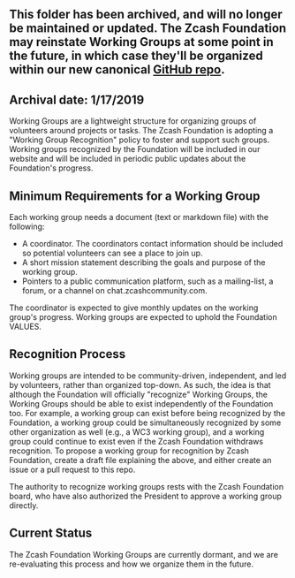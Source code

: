 ## This folder has been archived, and will no longer be maintained or updated. The Zcash Foundation may reinstate Working Groups at some point in the future, in which case they'll be organized within our new canonical [GitHub repo](https://github.com/ZcashFoundation/zfnd/).

## Archival date: 1/17/2019

Working Groups are a lightweight structure for organizing groups of volunteers around projects or tasks. The Zcash Foundation is adopting a "Working Group Recognition" policy to foster and support such groups. Working groups recognized by the Foundation will be included in our website and will be included in periodic public updates about the Foundation's progress.

Minimum Requirements for a Working Group
----------------------------------------
Each working group needs a document (text or markdown file) with the following:
- A coordinator. The coordinators contact information should be included so potential volunteers can see a place to join up.
- A short mission statement describing the goals and purpose of the working group.
- Pointers to a public communication platform, such as a mailing-list, a forum, or a channel on chat.zcashcommunity.com.

The coordinator is expected to give monthly updates on the working group's progress. Working groups are expected to uphold the Foundation VALUES.

Recognition Process
-------------------
Working groups are intended to be community-driven, independent, and led by volunteers, rather than organized top-down.
As such, the idea is that although the Foundation will officially "recognize" Working Groups, the Working Groups should be able to exist independently of the Foundation too. For example, a working group can exist before being recognized by the Foundation, a working group could be simultaneously recognized by some other organization as well (e.g., a WC3 working group), and a working group could continue to exist even if the Zcash Foundation withdraws recognition.
To propose a working group for recognition by Zcash Foundation, create a draft file explaining the above, and either create an issue or a pull request to this repo.

The authority to recognize working groups rests with the Zcash Foundation board, who have also authorized the President to approve a working group directly.

Current Status
--------------
The Zcash Foundation Working Groups are currently dormant, and we are re-evaluating this process and how we organize them in the future.
